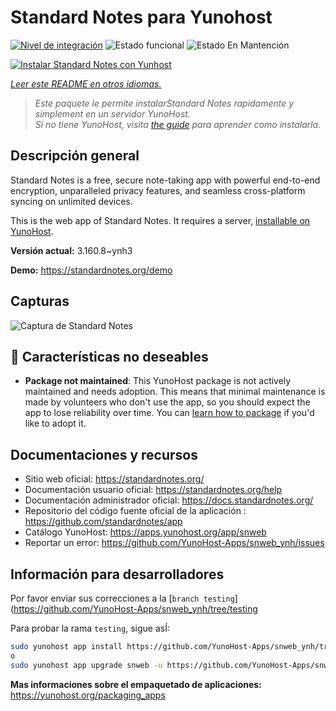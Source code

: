 <!--
Este archivo README esta generado automaticamente<https://github.com/YunoHost/apps/tree/master/tools/readme_generator>
No se debe editar a mano.
-->

# Standard Notes para Yunohost

[![Nivel de integración](https://dash.yunohost.org/integration/snweb.svg)](https://dash.yunohost.org/appci/app/snweb) ![Estado funcional](https://ci-apps.yunohost.org/ci/badges/snweb.status.svg) ![Estado En Mantención](https://ci-apps.yunohost.org/ci/badges/snweb.maintain.svg)

[![Instalar Standard Notes con Yunhost](https://install-app.yunohost.org/install-with-yunohost.svg)](https://install-app.yunohost.org/?app=snweb)

*[Leer este README en otros idiomas.](./ALL_README.md)*

> *Este paquete le permite instalarStandard Notes rapidamente y simplement en un servidor YunoHost.*  
> *Si no tiene YunoHost, visita [the guide](https://yunohost.org/install) para aprender como instalarla.*

## Descripción general

Standard Notes is a free, secure note-taking app with powerful end-to-end encryption, unparalleled privacy features, and seamless cross-platform syncing on unlimited devices. 

This is the web app of Standard Notes. It requires a server, [installable on YunoHost](https://github.com/YunoHost-Apps/snserver_ynh).


**Versión actual:** 3.160.8~ynh3

**Demo:** <https://standardnotes.org/demo>

## Capturas

![Captura de Standard Notes](./doc/screenshots/standard_notes.png)

## :red_circle: Características no deseables

- **Package not maintained**: This YunoHost package is not actively maintained and needs adoption. This means that minimal maintenance is made by volunteers who don't use the app, so you should expect the app to lose reliability over time. You can [learn how to package](https://yunohost.org/packaging_apps_intro) if you'd like to adopt it.

## Documentaciones y recursos

- Sitio web oficial: <https://standardnotes.org/>
- Documentación usuario oficial: <https://standardnotes.org/help>
- Documentación administrador oficial: <https://docs.standardnotes.org/>
- Repositorio del código fuente oficial de la aplicación : <https://github.com/standardnotes/app>
- Catálogo YunoHost: <https://apps.yunohost.org/app/snweb>
- Reportar un error: <https://github.com/YunoHost-Apps/snweb_ynh/issues>

## Información para desarrolladores

Por favor enviar sus correcciones a la [`branch testing`](https://github.com/YunoHost-Apps/snweb_ynh/tree/testing

Para probar la rama `testing`, sigue asÍ:

```bash
sudo yunohost app install https://github.com/YunoHost-Apps/snweb_ynh/tree/testing --debug
o
sudo yunohost app upgrade snweb -u https://github.com/YunoHost-Apps/snweb_ynh/tree/testing --debug
```

**Mas informaciones sobre el empaquetado de aplicaciones:** <https://yunohost.org/packaging_apps>
